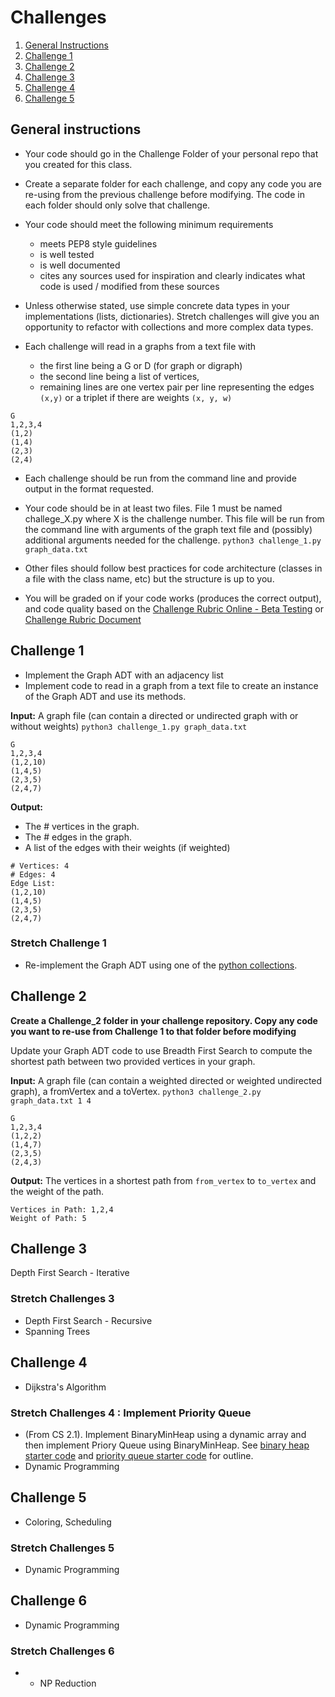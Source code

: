 # Challenges

1. [General Instructions](#general-instructions)
1. [Challenge 1](#challenge-1)
1. [Challenge 2](#challenge-2)
1. [Challenge 3](#challenge-3)
1. [Challenge 4](#challenge-4)
1. [Challenge 5](#challenge-5)


## General instructions
- Your code should go in the Challenge Folder of your personal repo that you created for this class.
- Create a separate folder for each challenge, and copy any code you are re-using from the previous challenge before modifying.  The code in each folder should only solve that challenge. 
- Your code should meet the following minimum requirements
    - meets PEP8 style guidelines
    - is well tested
    - is well documented
    - cites any sources used for inspiration  and clearly indicates what code is used / modified from these sources

- Unless otherwise stated, use simple concrete data types in your implementations (lists, dictionaries). Stretch challenges will give you an opportunity to refactor with collections and more complex data types.

- Each challenge will read in a graphs from a text file with
    - the first line being a G or D (for graph or digraph)
    - the second line being a list of vertices,
    - remaining lines are one vertex pair per line representing the edges `(x,y)` or a triplet if there are weights ``(x, y, w)``

```
G
1,2,3,4
(1,2)
(1,4)
(2,3)
(2,4)
```

- Each challenge should be run from the command line and provide output in the format requested.

- Your code should be in at least two files.  File 1 must be named challege_X.py where X is the challenge number.  This file will be run from the command line with arguments of the graph text file and (possibly) additional arguments needed for the challenge.  `python3 challenge_1.py graph_data.txt`

- Other files should follow best practices for code architecture (classes in a file with the class name, etc) but the structure is up to you.

- You will be graded on if your code works (produces the correct output), and code quality based on the [Challenge Rubric Online - Beta Testing](https://www.makeschool.com/rubrics/UnVicmljLTQ=)
or [Challenge Rubric Document](https://docs.google.com/document/d/1mRnSLMeuHLODGGxVI1-0AsTS7lqjNiemZCO9fo1gUzg/edit?usp=sharing)
## Challenge 1
- Implement the Graph ADT with an adjacency list
- Implement code to read in a graph from a text file to create an instance of the Graph ADT and use its methods.

**Input:** A graph file (can contain a directed or undirected graph with or without weights)
`python3 challenge_1.py graph_data.txt`
```
G
1,2,3,4
(1,2,10)
(1,4,5)
(2,3,5)
(2,4,7)
```

**Output:**
* The # vertices in the graph.
* The # edges in the graph.
* A list of the edges with their weights (if weighted)

```
# Vertices: 4
# Edges: 4
Edge List:
(1,2,10)
(1,4,5)
(2,3,5)
(2,4,7)

```



### Stretch Challenge 1
- Re-implement the Graph ADT using one of the [python collections](https://docs.python.org/3.6/library/collections.html#module-collections).  


## Challenge 2

**Create a Challenge_2 folder in your challenge repository.  Copy any code you want to re-use from Challenge 1 to that folder before modifying** 

Update your Graph ADT code to use Breadth First Search to compute the shortest path between two provided vertices in your graph.  

**Input:** A graph file (can contain a weighted directed or weighted undirected graph), a fromVertex and a toVertex. `python3 challenge_2.py graph_data.txt 1 4`

```
G
1,2,3,4
(1,2,2)
(1,4,7)
(2,3,5)
(2,4,3)
```

**Output:**
The vertices in a shortest path from `from_vertex` to `to_vertex` and the weight of the path.
```
Vertices in Path: 1,2,4
Weight of Path: 5

```


## Challenge 3
Depth First Search - Iterative

### Stretch Challenges 3
- Depth First Search - Recursive
- Spanning Trees

## Challenge 4
- Dijkstra's Algorithm

### Stretch Challenges 4 : Implement Priority Queue
- (From CS 2.1).  Implement BinaryMinHeap using a dynamic array and then implement Priory Queue using BinaryMinHeap.  See [binary heap starter code](https://github.com/Make-School-Courses/CS-2.1-Advanced-Trees-and-Sorting-Algorithms/blob/master/Code/binaryheap.py) and [priority queue starter code](https://github.com/Make-School-Courses/CS-2.1-Advanced-Trees-and-Sorting-Algorithms/blob/master/Code/priorityqueue.py) for outline.
- Dynamic Programming


## Challenge 5
- Coloring, Scheduling

### Stretch Challenges 5
- Dynamic Programming

## Challenge 6
- Dynamic Programming

### Stretch Challenges 6
- - NP Reduction
